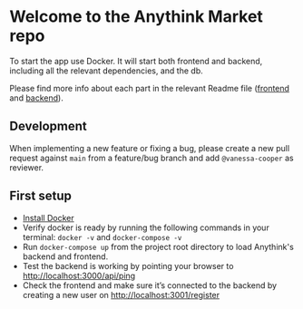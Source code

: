# Welcome to the Anythink Market repo

To start the app use Docker. It will start both frontend and backend, including all the relevant dependencies, and the db.

Please find more info about each part in the relevant Readme file ([frontend](frontend/readme.md) and [backend](backend/README.md)).

## Development

When implementing a new feature or fixing a bug, please create a new pull request against `main` from a feature/bug branch and add `@vanessa-cooper` as reviewer.

## First setup

- [Install Docker](https://docs.docker.com/get-docker/)
- Verify docker is ready by running the following commands in your terminal: `docker -v` and `docker-compose -v`
- Run `docker-compose up` from the project root directory to load Anythink's backend and frontend.
- Test the backend is working by pointing your browser to <http://localhost:3000/api/ping>
- Check the frontend and make sure it’s connected to the backend by creating a new user on <http://localhost:3001/register>
